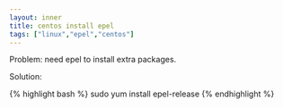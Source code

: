 ```yaml
---
layout: inner
title: centos install epel
tags: ["linux","epel","centos"]
---
```

Problem: need epel to install extra packages.

Solution:

{% highlight bash %}
sudo yum install epel-release
{% endhighlight %}